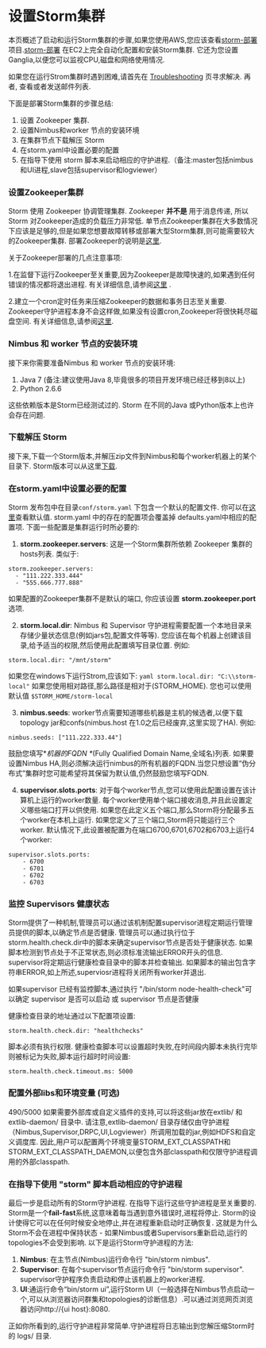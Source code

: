# 设置Storm集群

本页概述了启动和运行Storm集群的步骤,如果您使用AWS,您应该查看[storm-部署](https://github.com/nathanmarz/storm-deploy/wiki)项目.[storm-部署](https://github.com/nathanmarz/storm-deploy/wiki) 在EC2上完全自动化配置和安装Storm集群. 它还为您设置Ganglia,以便您可以监视CPU,磁盘和网络使用情况.

如果您在运行Strom集群时遇到困难,请首先在 [Troubleshooting](Troubleshooting.html) 页寻求解决. 再者, 查看或者发送邮件列表.

下面是部署Storm集群的步骤总结:

1.  设置 Zookeeper 集群.
2.  设置Nimbus和worker 节点的安装环境
3.  在集群节点下载解压 Storm
4.  在storm.yaml中设置必要的配置
5.  在指导下使用 storm 脚本来启动相应的守护进程.（备注:master包括nimbus和UI进程,slave包括supervisor和logviewer）

### 设置Zookeeper集群

Storm 使用 Zookeeper 协调管理集群. Zookeeper **并不是** 用于消息传递, 所以 Storm 对Zookeeper造成的负载压力非常低. 单节点Zookeeper集群在大多数情况下应该是足够的,但是如果您想要故障转移或部署大型Storm集群,则可能需要较大的Zookeeper集群. 部署Zookeeper的说明是[这里](http://zookeeper.apache.org/doc/r3.3.3/zookeeperAdmin.html).

关于Zookeeper部署的几点注意事项:

1.在监督下运行Zookeeper至关重要,因为Zookeeper是故障快速的,如果遇到任何错误的情况都将退出进程. 有关详细信息,请参阅[这里](http://zookeeper.apache.org/doc/r3.3.3/zookeeperAdmin.html#sc_supervision) .

2.建立一个cron定时任务来压缩Zookeeper的数据和事务日志至关重要. Zookeeper守护进程本身不会这样做,如果没有设置cron,Zookeeper将很快耗尽磁盘空间. 有关详细信息,请参阅[这里](http://zookeeper.apache.org/doc/r3.3.3/zookeeperAdmin.html#sc_maintenance).

### Nimbus 和 worker 节点的安装环境

接下来你需要准备Nimbus 和 worker 节点的安装环境:

1.  Java 7 (备注:建议使用Java 8,毕竟很多的项目开发环境已经迁移到8以上)
2.  Python 2.6.6

这些依赖版本是Storm已经测试过的. Storm 在不同的Java 或Python版本上也许会存在问题.

### 下载解压 Storm

接下来,下载一个Storm版本,并解压zip文件到Nimbus和每个worker机器上的某个目录下. Storm版本可以从这里[下载](http://github.com/apache/storm/releases).

### 在storm.yaml中设置必要的配置

Storm 发布包中在目录`conf/storm.yaml` 下包含一个默认的配置文件. 你可以在[这里](http://github.com/apache/storm/blob/master%0A/conf/defaults.yaml)查看默认值. storm.yaml 中的存在的配置项会覆盖掉 defaults.yaml中相应的配置项. 下面一些配置是集群运行时所必要的:

1) **storm.zookeeper.servers**: 这是一个Storm集群所依赖 Zookeeper 集群的hosts列表. 类似于:

```
storm.zookeeper.servers:
  - "111.222.333.444"
  - "555.666.777.888" 
```

如果配置的Zookeeper集群不是默认的端口, 你应该设置 **storm.zookeeper.port** 选项.

2) **storm.local.dir**: Nimbus 和 Supervisor 守护进程需要配置一个本地目录来存储少量状态信息(例如jars包,配置文件等等). 您应该在每个机器上创建该目录,给予适当的权限,然后使用此配置填写目录位置. 例如:

```
storm.local.dir: "/mnt/storm" 
```

如果您在windows下运行Strom,应该如下: `yaml storm.local.dir: "C:\\storm-local"` 如果您使用相对路径,那么路径是相对于(STORM_HOME). 您也可以使用默认值 `$STORM_HOME/storm-local`

3) **nimbus.seeds**: worker节点需要知道哪些机器是主机的候选者,以便下载 topology jar和confs(nimbus.host 在1.0之后已经废弃,这里实现了HA). 例如:

```
nimbus.seeds: ["111.222.333.44"] 
```

鼓励您填写*_机器的FQDN *_(Fully Qualified Domain Name,全域名)列表. 如果要设置Nimbus HA,则必须解决运行nimbus的所有机器的FQDN.当您只想设置“伪分布式”集群时您可能希望将其保留为默认值,仍然鼓励您填写FQDN.

4) **supervisor.slots.ports**: 对于每个worker节点,您可以使用此配置设置在该计算机上运行的worker数量. 每个worker使用单个端口接收消息,并且此设置定义哪些端口打开以供使用. 如果您在此定义五个端口,那么Storm将分配最多五个worker在本机上运行. 如果您定义了三个端口,Storm将只能运行三个worker. 默认情况下,此设置被配置为在端口6700,6701,6702和6703上运行4个worker:

```
supervisor.slots.ports:
    - 6700
    - 6701
    - 6702
    - 6703 
```

### 监控 Supervisors 健康状态

Storm提供了一种机制,管理员可以通过该机制配置supervisor进程定期运行管理员提供的脚本,以确定节点是否健康. 管理员可以通过执行位于storm.health.check.dir中的脚本来确定supervisor节点是否处于健康状态. 如果脚本检测到节点处于不正常状态,则必须标准流输出ERROR开头的信息. supervisor将定期运行健康检查目录中的脚本并检查输出. 如果脚本的输出包含字符串ERROR,如上所述,superviosr进程将关闭所有worker并退出.

如果supervisor 已经有监控脚本,通过执行 "/bin/storm node-health-check"可以确定 supervisor 是否可以启动 或 supervisor 节点是否健康

健康检查目录的地址通过以下配置项设置:

```
storm.health.check.dir: "healthchecks" 
```

脚本必须有执行权限. 健康检查脚本可以设置超时失败,在时间段内脚本未执行完毕则被标记为失败,脚本运行超时时间设置:

```
storm.health.check.timeout.ms: 5000 
```

### 配置外部libs和环境变量 (可选)

490/5000 如果需要外部库或自定义插件的支持,可以将这些jar放在extlib/ 和 extlib-daemon/ 目录中. 请注意,extlib-daemon/ 目录存储仅由守护进程（Nimbus,Supervisor,DRPC,UI,Logviewer）所调用加载的jar,例如HDFS和自定义调度库. 因此,用户可以配置两个环境变量STORM_EXT_CLASSPATH和STORM_EXT_CLASSPATH_DAEMON,以便包含外部classpath和仅限守护进程调用的外部classpath.

### 在指导下使用 "storm" 脚本启动相应的守护进程

最后一步是启动所有的Storm守护进程. 在指导下运行这些守护进程是至关重要的. Storm是一个**fail-fast**系统,这意味着每当遇到意外错误时,进程将停止. Storm的设计使得它可以在任何时候安全地停止,并在进程重新启动时正确恢复. 这就是为什么Storm不会在进程中保持状态 - 如果Nimbus或者Supervisors重新启动,运行的topologies不会受到影响. 以下是运行Storm守护进程的方法:

1.  **Nimbus**: 在主节点(Nimbus)运行命令行 "bin/storm nimbus".
2.  **Supervisor**: 在每个supervisor节点运行命令行 "bin/storm supervisor". supervisor守护程序负责启动和停止该机器上的worker进程.
3.  **UI**:通运行命令“bin/storm ui”,运行Storm UI（一般选择在Nimbus节点启动一个,可以从浏览器访问群集和topologies的诊断信息）.可以通过浏览网页浏览器访问http://{ui host}:8080.

正如你所看到的,运行守护进程非常简单.守护进程将日志输出到您解压缩Storm时的 logs/ 目录.